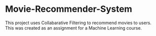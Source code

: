 # Movie-Recommender-System
This project uses Collabarative Filtering to recommend movies to users.
This was created as an assignment for a Machine Learning course. 
